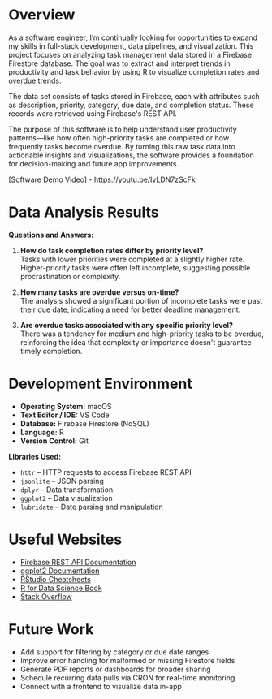 # Overview

As a software engineer, I’m continually looking for opportunities to expand my skills in full-stack development, data pipelines, and visualization. This project focuses on analyzing task management data stored in a Firebase Firestore database. The goal was to extract and interpret trends in productivity and task behavior by using R to visualize completion rates and overdue trends.

The data set consists of tasks stored in Firebase, each with attributes such as description, priority, category, due date, and completion status. These records were retrieved using Firebase's REST API.

The purpose of this software is to help understand user productivity patterns—like how often high-priority tasks are completed or how frequently tasks become overdue. By turning this raw task data into actionable insights and visualizations, the software provides a foundation for decision-making and future app improvements.

[Software Demo Video] - https://youtu.be/IvLDN7zScFk

# Data Analysis Results

**Questions and Answers:**

1. **How do task completion rates differ by priority level?**  
   Tasks with lower priorities were completed at a slightly higher rate. Higher-priority tasks were often left incomplete, suggesting possible procrastination or complexity.

2. **How many tasks are overdue versus on-time?**  
   The analysis showed a significant portion of incomplete tasks were past their due date, indicating a need for better deadline management.

3. **Are overdue tasks associated with any specific priority level?**  
   There was a tendency for medium and high-priority tasks to be overdue, reinforcing the idea that complexity or importance doesn't guarantee timely completion.

# Development Environment

- **Operating System:** macOS
- **Text Editor / IDE:** VS Code
- **Database:** Firebase Firestore (NoSQL)
- **Language:** R
- **Version Control:** Git

**Libraries Used:**

- `httr` – HTTP requests to access Firebase REST API  
- `jsonlite` – JSON parsing  
- `dplyr` – Data transformation  
- `ggplot2` – Data visualization  
- `lubridate` – Date parsing and manipulation  

# Useful Websites

* [Firebase REST API Documentation](https://firebase.google.com/docs/firestore/use-rest-api)
* [ggplot2 Documentation](https://ggplot2.tidyverse.org/)
* [RStudio Cheatsheets](https://posit.co/resources/cheatsheets/)
* [R for Data Science Book](https://r4ds.hadley.nz/)
* [Stack Overflow](https://stackoverflow.com/)

# Future Work

* Add support for filtering by category or due date ranges  
* Improve error handling for malformed or missing Firestore fields  
* Generate PDF reports or dashboards for broader sharing  
* Schedule recurring data pulls via CRON for real-time monitoring  
* Connect with a frontend to visualize data in-app